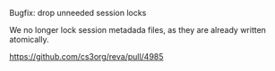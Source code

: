 Bugfix: drop unneeded session locks

We no longer lock session metadada files, as they are already written atomically.

https://github.com/cs3org/reva/pull/4985
